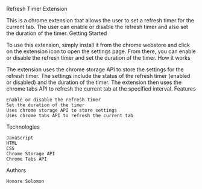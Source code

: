 Refresh Timer Extension

This is a chrome extension that allows the user to set a refresh timer for the current tab. The user can enable or disable the refresh timer and also set the duration of the timer.
Getting Started

To use this extension, simply install it from the chrome webstore and click on the extension icon to open the settings page. From there, you can enable or disable the refresh timer and set the duration of the timer.
How it works

The extension uses the chrome storage API to store the settings for the refresh timer. The settings include the status of the refresh timer (enabled or disabled) and the duration of the timer. The extension then uses the chrome tabs API to refresh the current tab at the specified interval.
Features

    Enable or disable the refresh timer
    Set the duration of the timer
    Uses chrome storage API to store settings
    Uses chrome tabs API to refresh the current tab

Technologies

    JavaScript
    HTML
    CSS
    Chrome Storage API
    Chrome Tabs API

Authors

    Honore Solomon
